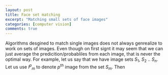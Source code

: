 ```yaml
---
layout: post
title: Face set matching
excerpt: "Matching small sets of face images"
categories: [computer vision]
comments: true
---
```


Algorithms desgined to match single images does not always genrealize to work on sets of images. Even though on first signt it may seem that we can just average the predicition/probabliles from each image, that is never the optimal way. For example, let us say that we have image sets $S_1$, $S_2$ .. $S_n$. Let us use ${I^p}_{m}$ to denote $p^{th}$ image from the set $S_m$. Then 
